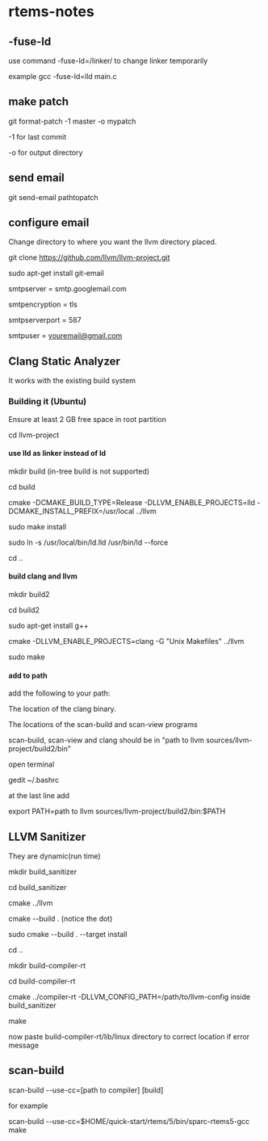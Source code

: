 # rtems-notes

## -fuse-ld

use command -fuse-ld=/linker/ to change linker temporarily

example gcc -fuse-ld=lld main.c

## make patch

git format-patch -1 master -o mypatch

-1 for last commit

-o for output directory


## send email
git send-email pathtopatch

## configure email

Change directory to where you want the llvm directory placed.

git clone https://github.com/llvm/llvm-project.git

sudo apt-get install git-email

smtpserver = smtp.googlemail.com
    
smtpencryption = tls
    
smtpserverport = 587
    
smtpuser = youremail@gmail.com

## Clang Static Analyzer

It works with the existing build system

### Building it (Ubuntu)

Ensure at least 2 GB free space in root partition

cd llvm-project

#### use lld as linker instead of ld

mkdir build (in-tree build is not supported)

cd build

cmake -DCMAKE_BUILD_TYPE=Release -DLLVM_ENABLE_PROJECTS=lld -DCMAKE_INSTALL_PREFIX=/usr/local ../llvm

sudo make install

sudo ln -s /usr/local/bin/ld.lld /usr/bin/ld --force

cd ..

#### build clang and llvm 

mkdir build2

cd build2

sudo apt-get install g++

cmake -DLLVM_ENABLE_PROJECTS=clang -G "Unix Makefiles" ../llvm

sudo make


#### add to path
add the following to your path:

The location of the clang binary.

The locations of the scan-build and scan-view programs

scan-build, scan-view and clang should be in "path to llvm sources/llvm-project/build2/bin" 
    
open terminal

gedit ~/.bashrc

at the last line add

export PATH=path to llvm sources/llvm-project/build2/bin:$PATH

## LLVM Sanitizer

They are dynamic(run time)

mkdir build_sanitizer

cd build_sanitizer

cmake ../llvm

cmake --build .   (notice the dot)

sudo cmake --build . --target install

cd ..

mkdir build-compiler-rt

cd build-compiler-rt

cmake ../compiler-rt -DLLVM_CONFIG_PATH=/path/to/llvm-config inside build_sanitizer

make

now paste build-compiler-rt/lib/linux directory to correct location if error message

## scan-build

scan-build --use-cc=[path to compiler] [build]

for example

scan-build --use-cc=$HOME/quick-start/rtems/5/bin/sparc-rtems5-gcc make
